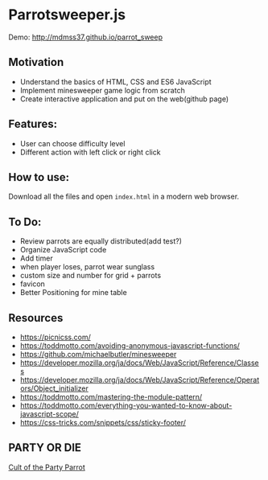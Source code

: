 # Parrotsweeper.js

Demo: http://mdmss37.github.io/parrot_sweep

## Motivation

* Understand the basics of HTML, CSS and ES6 JavaScript
* Implement minesweeper game logic from scratch
* Create interactive application and put on the web(github page)

## Features:

* User can choose difficulty level
* Different action with left click or right click

## How to use:

Download all the files and open `index.html` in a modern web browser.

## To Do:

* Review parrots are equally distributed(add test?)
* Organize JavaScript code
* Add timer
* when player loses, parrot wear sunglass
* custom size and number for grid + parrots
* favicon
* Better Positioning for mine table

## Resources

* https://picnicss.com/
* https://toddmotto.com/avoiding-anonymous-javascript-functions/
* https://github.com/michaelbutler/minesweeper
* https://developer.mozilla.org/ja/docs/Web/JavaScript/Reference/Classes
* https://developer.mozilla.org/ja/docs/Web/JavaScript/Reference/Operators/Object_initializer
* https://toddmotto.com/mastering-the-module-pattern/
* https://toddmotto.com/everything-you-wanted-to-know-about-javascript-scope/
* https://css-tricks.com/snippets/css/sticky-footer/

## PARTY OR DIE

[Cult of the Party Parrot](http://cultofthepartyparrot.com/)
